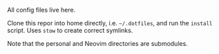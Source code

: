 All config files live here.

Clone this repor into home directly, i.e. `~/.dotfiles`, and run the `install`
script. Uses `stow` to create correct symlinks.

Note that the personal and Neovim directories are submodules.


